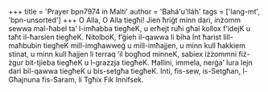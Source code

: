 +++
title = 'Prayer bpn7974 in Malti'
author = 'Bahá'u'lláh'
tags = ['lang-mt', 'bpn-unsorted']
+++
O Alla, O Alla tiegħi! Jien ħriġt minn dari, inżomm sewwa mal-ħabel ta’ l-imħabba 
tiegħeK, u erħejt ruħi għal kollox f’idejK u taħt il-ħarsien tiegħeK. NitolboK, f’ġieh il-qawwa li biha Int ħarist lill-maħbubin tiegħeK mill-imgħawweġ u mill-imħajjen, u minn kull ħakkiem stinat, u minn kull ħajjen li terraq ’il bogħod minneK, sabiex iżżommni fiż-żgur bit-tjieba tiegħeK u l-grazzja tiegħeK. Ħallini, immela, nerġa’ lura lejn dari bil-qawwa tiegħeK u bis-setgħa tiegħeK. Inti, fis-sew, is-Setgħan, l-Għajnuna fis-Saram, li Tgħix Fik Innifsek.
